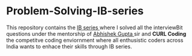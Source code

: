 # Problem-Solving-IB-series
This repository contains the [ IB series ](https://www.interviewbit.com/courses/programming/) where I solved all the interviewBit questions under the mentorship of [ Abhishek Gupta ](https://www.linkedin.com/in/abhi18632/) sir and **CURL Coding** the competitve coding enviornment where all enthusistic coders across India wants to enhace their skills through IB series.
